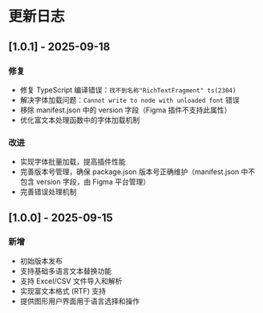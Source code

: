 # 更新日志

## [1.0.1] - 2025-09-18

### 修复

- 修复 TypeScript 编译错误：`找不到名称"RichTextFragment" ts(2304)`
- 解决字体加载问题：`Cannot write to node with unloaded font` 错误
- 移除 manifest.json 中的 version 字段（Figma 插件不支持此属性）
- 优化富文本处理函数中的字体加载机制

### 改进

- 实现字体批量加载，提高插件性能
- 完善版本号管理，确保 package.json 版本号正确维护（manifest.json 中不包含 version 字段，由 Figma 平台管理）
- 完善错误处理机制

## [1.0.0] - 2025-09-15

### 新增

- 初始版本发布
- 支持基础多语言文本替换功能
- 支持 Excel/CSV 文件导入和解析
- 实现富文本格式 (RTF) 支持
- 提供图形用户界面用于语言选择和操作
